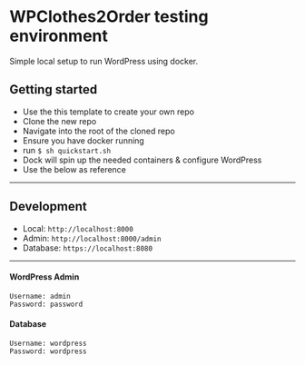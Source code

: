 # WPClothes2Order testing environment

Simple local setup to run WordPress using docker.

## Getting started

- Use the this template to create your own repo
- Clone the new repo
- Navigate into the root of the cloned repo
- Ensure you have docker running
- run `$ sh quickstart.sh`
- Dock will spin up the needed containers & configure WordPress
- Use the below as reference

---
## Development

- Local: `http://localhost:8000`
- Admin: `http://localhost:8000/admin`
- Database: `https://localhost:8080`

---

#### WordPress Admin
```
Username: admin
Password: password
```

#### Database
```
Username: wordpress
Password: wordpress
```
